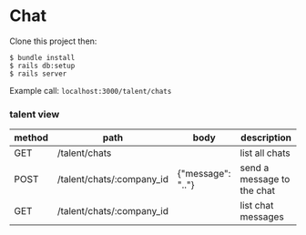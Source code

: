 # Chat

Clone this project then:  

```
$ bundle install
$ rails db:setup
$ rails server
```

Example call: `localhost:3000/talent/chats`  

### talent view
| method | path                      | body              | description                |
|--------|---------------------------|-------------------|----------------------------|
| GET    | /talent/chats             |                   | list all chats             |
| POST   | /talent/chats/:company_id | {"message": ".."} | send a message to the chat |
| GET    | /talent/chats/:company_id |                   | list chat messages         |